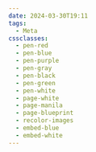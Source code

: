 ```yaml
---
date: 2024-03-30T19:11
tags:
  - Meta
cssclasses:
  - pen-red
  - pen-blue
  - pen-purple
  - pen-gray
  - pen-black
  - pen-green
  - pen-white
  - page-white
  - page-manila
  - page-blueprint
  - recolor-images
  - embed-blue
  - embed-white
---
```

